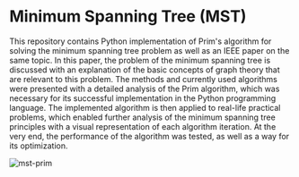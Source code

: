 # Minimum Spanning Tree (MST)

This repository contains Python implementation of Prim's algorithm for solving the minimum spanning tree problem as well as an IEEE paper on the same topic.
In this paper, the problem of the minimum spanning tree is discussed with an explanation of the basic concepts of graph theory that are relevant to this problem. The methods and currently used algorithms were presented with a detailed analysis of the Prim algorithm, which was necessary for its successful implementation in the Python programming language. The implemented algorithm is then applied to real-life practical problems, which enabled further analysis of the minimum spanning tree principles with a visual representation of each algorithm iteration. At the very end, the performance of the algorithm was tested, as well as a way for its optimization.

![mst-prim](https://user-images.githubusercontent.com/44180058/128842391-02a9a1f2-f355-46ac-9e8e-7857d79b90fb.jpeg)
